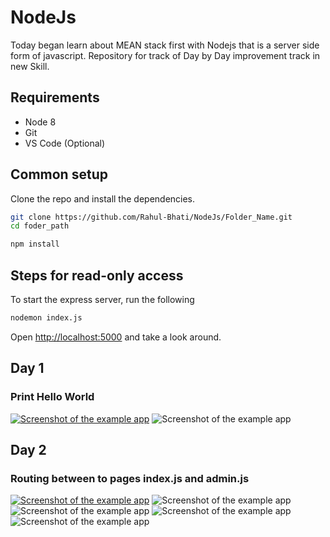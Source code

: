 # NodeJs
Today began learn about MEAN stack first with Nodejs that is a server side form of javascript. Repository for track of Day by Day improvement track in new Skill. 

## Requirements

* Node 8
* Git
* VS Code (Optional)

## Common setup

Clone the repo and install the dependencies.

```bash
git clone https://github.com/Rahul-Bhati/NodeJs/Folder_Name.git
cd foder_path
```

```bash
npm install
```


## Steps for read-only access

To start the express server, run the following

```bash
nodemon index.js
```

Open [http://localhost:5000](http://localhost:5000) and take a look around.


## Day 1 
### Print Hello World
<a href="Day1/index.js" target="_blank">
<img src="Day1/Screenshot (545).png" target="_blank" alt="Screenshot of the example app"/></a>
<img src="Day1/Screenshot (546).png" target="_blank" alt="Screenshot of the example app"/></a>

## Day 2 
### Routing between to pages index.js and admin.js
<a href="Day2/index.js" target="_blank">
<img src="Day1/Screenshot (547).png" target="_blank" alt="Screenshot of the example app"/></a>
<img src="Day1/Screenshot (548).png" target="_blank" alt="Screenshot of the example app"/></a>
<img src="Day1/Screenshot (549).png" target="_blank" alt="Screenshot of the example app"/></a>
<img src="Day1/Screenshot (550).png" target="_blank" alt="Screenshot of the example app"/></a>
<img src="Day1/Screenshot (551).png" target="_blank" alt="Screenshot of the example app"/></a>



